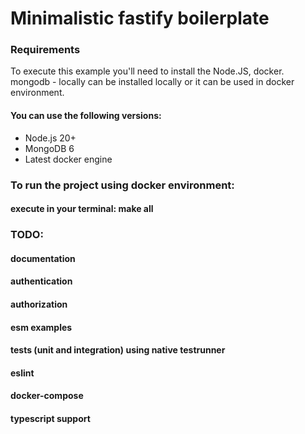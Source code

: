 # Minimalistic fastify boilerplate

### Requirements

To execute this example you'll need to install the Node.JS, docker. mongodb - locally can be installed locally or it can be used in docker environment.

#### You can use the following versions:

- Node.js 20+
- MongoDB 6
- Latest docker engine

### To run the project using docker environment:

#### execute in your terminal: make all

### TODO:

#### documentation

#### authentication

#### authorization

#### esm examples

#### tests (unit and integration) using native testrunner

#### eslint

#### docker-compose

#### typescript support
